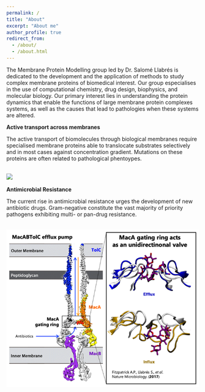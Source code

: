 ```yaml
---
permalink: /
title: "About"
excerpt: "About me"
author_profile: true
redirect_from: 
  - /about/
  - /about.html
---
```


The Membrane Protein Modelling group led by Dr. Salomé Llabrés is dedicated to the development and the application of methods to study complex membrane proteins of biomedical interest. Our group especialises in the use of computational chemistry, drug design, biophysics, and molecular biology. Our primary interest lies in understanding the protein dynamics that enable the functions of large membrane protein complexes systems, as well as the causes that lead to pathologies when these systems are altered. 

**Active transport across membranes**

The active transport of biomolecules through biological membranes require specialised membrane proteins able to translocate substrates selectively and in most cases against concentration gradient. Mutations on these proteins are often related to pathological phentoypes. 

<br/><img src='/images/cholesteroltransport.png'>

**Antimicrobial Resistance**

The current rise in antimicrobial resistance urges the development of new antibiotic drugs. Gram-negative constitute the vast majority of priority pathogens exhibiting multi- or pan-drug resistance. 

<br/><img src='/images/amr.png'>
